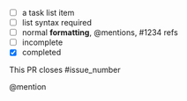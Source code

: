 - [ ] a task list item
- [ ] list syntax required
- [ ] normal **formatting**, @mentions, #1234 refs
- [ ] incomplete
- [x] completed

This PR closes #issue_number

@mention
